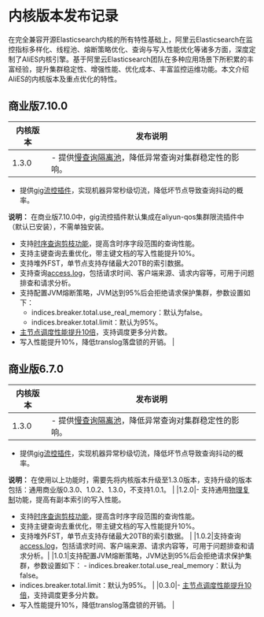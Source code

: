 # 内核版本发布记录

在完全兼容开源Elasticsearch内核的所有特性基础上，阿里云Elasticsearch在监控指标多样化、线程池、熔断策略优化、查询与写入性能优化等诸多方面，深度定制了AliES内核引擎。基于阿里云Elasticsearch团队在多种应用场景下所积累的丰富经验，提升集群稳定性、增强性能、优化成本、丰富监控运维功能。本文介绍AliES的内核版本及重点优化的特性。

## 商业版7.10.0

|内核版本|发布说明|
|----|----|
|1.3.0|-   提供[慢查询隔离池](/intl.zh-CN/AliES内核/使用慢查询隔离池.md)，降低异常查询对集群稳定性的影响。
-   提供[gig流控插件](/intl.zh-CN/Elasticsearch/插件配置/系统默认插件/使用gig流控插件.md)，实现机器异常秒级切流，降低坏节点导致查询抖动的概率。

**说明：** 在商业版7.10.0中，gig流控插件默认集成在aliyun-qos集群限流插件中（默认已安装），不需单独安装。

-   支持[时序查询剪枝功能](/intl.zh-CN/AliES内核/使用时序查询剪枝功能.md)，提高含时序字段范围的查询性能。
-   支持主键查询去重优化，带主键文档的写入性能提升10%。
-   支持堆外FST，单节点支持存储最大20TB的索引数据。
-   支持查询[access.log](/intl.zh-CN/Elasticsearch/查询日志.md)，包括请求时间、客户端来源、请求内容等，可用于问题排查和请求分析。
-   支持配置JVM熔断策略，JVM达到95%后会拒绝请求保护集群，参数设置如下：
    -   indices.breaker.total.use\_real\_memory：默认为false。
    -   indices.breaker.total.limit：默认为95%。
-   [主节点调度性能提升10倍](https://developer.aliyun.com/article/745572?utm_content=g_1000115954)，支持调度更多分片数。
-   写入性能提升10%，降低translog落盘锁的开销。 |

## 商业版6.7.0

|内核版本|发布说明|
|----|----|
|1.3.0|-   提供[慢查询隔离池](/intl.zh-CN/AliES内核/使用慢查询隔离池.md)，降低异常查询对集群稳定性的影响。
-   提供[gig流控插件](/intl.zh-CN/Elasticsearch/插件配置/系统默认插件/使用gig流控插件.md)，实现机器异常秒级切流，降低坏节点导致查询抖动的概率。

**说明：** 在使用以上功能时，需要先将内核版本升级至1.3.0版本，支持升级的版本包括：通用商业版0.3.0、1.0.2、1.3.0，不支持1.0.1。 |
|1.2.0|-   支持通用[物理复制](/intl.zh-CN/Elasticsearch/插件配置/系统默认插件/使用apack插件的物理复制功能.md)功能，提高有副本索引的写入性能。
-   支持[时序查询剪枝功能](/intl.zh-CN/AliES内核/使用时序查询剪枝功能.md)，提高含时序字段范围的查询性能。
-   支持主键查询去重优化，带主键文档的写入性能提升10%。
-   支持堆外FST，单节点支持存储最大20TB的索引数据。 |
|1.0.2|支持查询[access.log](/intl.zh-CN/Elasticsearch/查询日志.md)，包括请求时间、客户端来源、请求内容等，可用于问题排查和请求分析。|
|1.0.1|支持配置JVM熔断策略，JVM达到95%后会拒绝请求保护集群，参数设置如下： -   indices.breaker.total.use\_real\_memory：默认为false。
-   indices.breaker.total.limit：默认为95%。 |
|0.3.0|-   [主节点调度性能提升10倍](https://developer.aliyun.com/article/745572?utm_content=g_1000115954)，支持调度更多分片数。
-   写入性能提升10%，降低translog落盘锁的开销。 |

